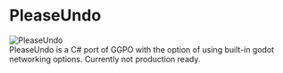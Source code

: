 # PleaseUndo

![PleaseUndo](https://github.com/HeatXD/PleaseUndo/actions/workflows/dotnet.yml/badge.svg) \
PleaseUndo is a C# port of GGPO with the option of using built-in godot networking options.
Currently not production ready.
